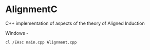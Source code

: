 # AlignmentC
C++ implementation of aspects of the theory of Aligned Induction 

Windows -
```sh
cl /EHsc main.cpp Alignment.cpp 
```
